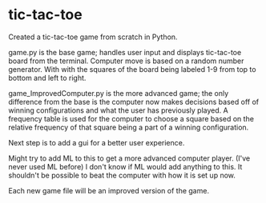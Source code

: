 # tic-tac-toe
Created a tic-tac-toe game from scratch in Python.

game.py is the base game; handles user input and displays tic-tac-toe board
from the terminal. Computer move is based on a random number generator. With 
with the squares of the board being labeled 1-9 from top to bottom and left
to right.

game_ImprovedComputer.py is the more advanced game; the only difference from
the base is the computer now makes decisions based off of winning configurations
and what the user has previously played. A frequency table is used for the computer
to choose a square based on the relative frequency of that square being a part of
a winning configuration.

Next step is to add a gui for a better user experience.

Might try to add ML to this to get a more advanced computer player. (I've never used ML before)
I don't know if ML would add anything to this. It shouldn't be possible to beat
the computer with how it is set up now.

Each new game file will be an improved version of the game.
